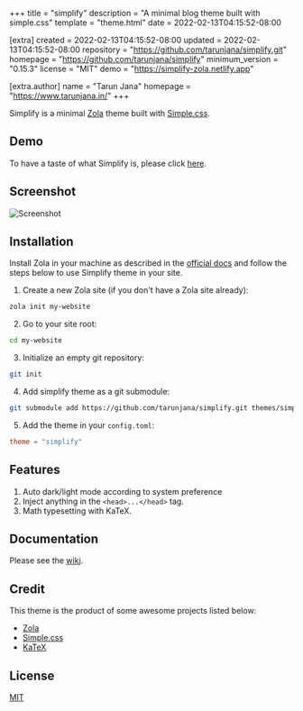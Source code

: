 
+++
title = "simplify"
description = "A minimal blog theme built with simple.css"
template = "theme.html"
date = 2022-02-13T04:15:52-08:00

[extra]
created = 2022-02-13T04:15:52-08:00
updated = 2022-02-13T04:15:52-08:00
repository = "https://github.com/tarunjana/simplify.git"
homepage = "https://github.com/tarunjana/simplify"
minimum_version = "0.15.3"
license = "MIT"
demo = "https://simplify-zola.netlify.app"

[extra.author]
name = "Tarun Jana"
homepage = "https://www.tarunjana.in/"
+++        

Simplify is a minimal [Zola](https://www.getzola.org/) theme built with
[Simple.css](https://simplecss.org/).

## Demo

To have a taste of what Simplify is, please click [here](https://simplify-zola.netlify.app).

## Screenshot

![Screenshot](/screenshot.png)

## Installation

Install Zola in your machine as described in the [official docs](https://www.getzola.org/documentation/getting-started/installation/) and follow the steps below to use Simplify theme in your site.

1. Create a new Zola site (if you don't have a Zola site already):

```bash
zola init my-website
```

2. Go to your site root:

```bash
cd my-website
```

3. Initialize an empty git repository:

```bash
git init
```

4. Add simplify theme as a git submodule:

```bash
git submodule add https://github.com/tarunjana/simplify.git themes/simplify
```

5. Add the theme in your `config.toml`:

```toml
theme = "simplify"
```

## Features

1. Auto dark/light mode according to system preference
2. Inject anything in the `<head>...</head>` tag.
3. Math typesetting with KaTeX.

## Documentation

Please see the [wiki](https://github.com/tarunjana/simplify/wiki).

## Credit

This theme is the product of some awesome projects listed below:

- [Zola](https://www.getzola.org/)
- [Simple.css](https://simplecss.org/)
- [KaTeX](https://katex.org/)

## License

[MIT](https://mit-license.org)
        